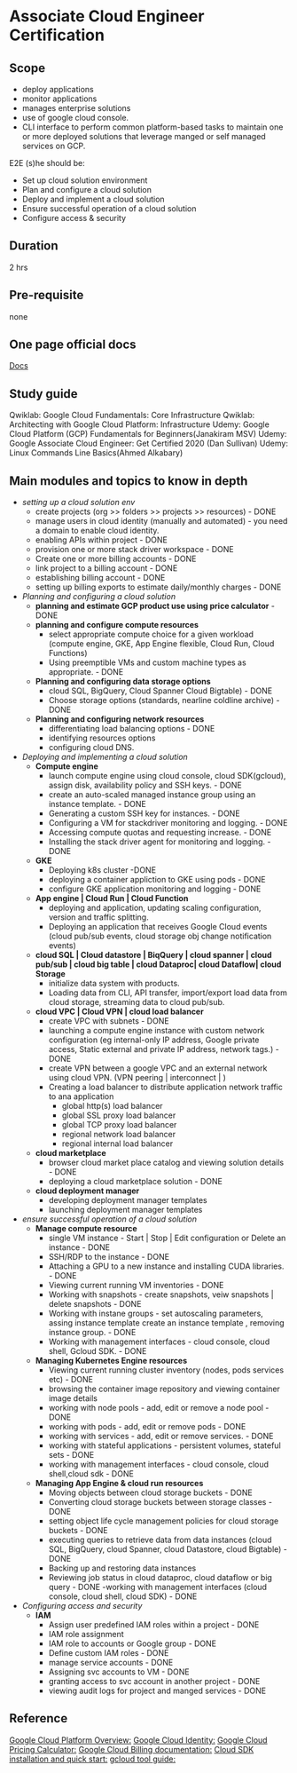 # Associate Cloud Engineer Certification

## Scope

- deploy applications
- monitor applications
- manages enterprise solutions
- use of google cloud console.
- CLI interface to perform common platform-based tasks to maintain one or more deployed solutions that leverage manged or self managed services on GCP.

E2E (s)he should be:

- Set up cloud solution environment
- Plan and configure a cloud solution
- Deploy and implement a cloud solution
- Ensure successful operation of a cloud solution
- Configure access & security

## Duration

2 hrs

## Pre-requisite

none

## One page official docs

[Docs](https://cloud.google.com/certification/cloud-engineer)

## Study guide

Qwiklab: Google Cloud Fundamentals: Core Infrastructure
Qwiklab: Architecting with Google Cloud Platform: Infrastructure
Udemy: Google Cloud Platform (GCP) Fundamentals for Beginners(Janakiram MSV)
Udemy: Google Associate Cloud Engineer: Get Certified 2020 (Dan Sullivan)
Udemy: Linux Commands Line Basics(Ahmed Alkabary)

## Main modules and topics to know in depth

- *setting up a cloud solution env*
  - create projects (org >> folders >> projects >> resources) - DONE
  - manage users in cloud identity (manually and automated) - you need a domain to enable cloud identity.
  - enabling APIs within project - DONE
  - provision one or more stack driver workspace - DONE
  - Create one or more billing accounts - DONE
  - link project to a billing account - DONE
  - establishing billing account - DONE
  - setting up billing exports to estimate daily/monthly charges - DONE
- *Planning and configuring a cloud solution*
  - **planning and estimate GCP product use using price calculator** - DONE
  - **planning and configure compute resources**
    - select appropriate compute choice for a given workload (compute engine, GKE, App Engine flexible, Cloud Run, Cloud Functions)
    - Using preemptible VMs and custom machine types as appropriate. - DONE
  - **Planning and configuring data storage options**
    - cloud SQL, BigQuery, Cloud Spanner Cloud Bigtable) - DONE
    - Choose storage options (standards, nearline coldline archive) - DONE
  - **Planning and configuring network resources**
    - differentiating load balancing options - DONE
    - identifying resources options
    - configuring cloud DNS.
- *Deploying and implementing a cloud solution*
  - **Compute engine**
    - launch compute engine using cloud console, cloud SDK(gcloud), assign disk, availability policy and SSH keys. - DONE
    - create an auto-scaled managed instance group using an instance template. - DONE
    - Generating a custom SSH key for instances. - DONE
    - Configuring a VM for stackdriver monitoring and logging. - DONE
    - Accessing compute quotas and requesting increase. - DONE
    - Installing the stack driver agent for monitoring and logging. - DONE
  - **GKE**
    - Deploying k8s cluster -DONE
    - deploying a container appliction to GKE using pods - DONE
    - configure GKE application monitoring and logging - DONE
  - **App engine | Cloud Run | Cloud Function**
    - deploying and application, updating scaling configuration, version and traffic splitting.
    - Deploying an application that receives Google Cloud events (cloud pub/sub events, cloud storage obj change notification events)
  - **cloud SQL | Cloud datastore | BiqQuery | cloud spanner | cloud pub/sub | cloud big table | cloud Dataproc| cloud Dataflow| cloud Storage**
    - initialize data system with products.
    - Loading data from CLI, API transfer, import/export load data from cloud storage, streaming data to cloud pub/sub.
  - **cloud VPC | Cloud VPN | cloud load balancer**
    - create VPC with subnets - DONE
    - launching a compute engine instance with custom network configuration (eg internal-only IP address, Google private access, Static external and private IP address, network tags.) -  DONE
    - create VPN between a google VPC and an external network using cloud VPN. (VPN peering | interconnect | )
    - Creating a load balancer to distribute application network traffic to ana application
      - global http(s) load balancer
      - global SSL proxy load balancer
      - global TCP proxy load balancer
      - regional network load balancer
      - regional internal load balancer
  - **cloud marketplace**
    - browser cloud market place catalog and viewing solution details - DONE
    - deploying a cloud marketplace solution - DONE
  - **cloud deployment manager**
    - developing deployment manager templates
    - launching deployment manager templates
- *ensure successful operation of a cloud solution*
  - **Manage compute resource**
    - single VM instance - Start | Stop | Edit configuration or Delete an instance - DONE
    - SSH/RDP to the instance - DONE
    - Attaching a GPU to a new instance and installing CUDA libraries. - DONE
    - Viewing current running VM inventories - DONE
    - Working with snapshots - create snapshots, veiw snapshots | delete snapshots - DONE
    - Working with instane groups - set autoscaling parameters, assing instance template create an instance template , removing instance group. - DONE
    - Working with management interfaces - cloud console, cloud shell, Gcloud SDK. - DONE
  - **Managing Kubernetes Engine resources**
    - Viewing current running cluster inventory (nodes, pods services etc) - DONE
    - browsing the container image repository and viewing container image details
    - working with node pools - add, edit or remove a node pool - DONE
    - working with pods - add, edit or remove pods - DONE
    - working with services - add, edit or remove services. - DONE
    - working with stateful applications - persistent volumes, stateful sets - DONE
    - working with management interfaces - cloud console, cloud shell,cloud sdk - DONE
  - **Managing App Engine & cloud run resources**
    - Moving objects between cloud storage buckets - DONE
    - Converting cloud storage buckets between storage classes - DONE
    - setting object life cycle management policies for cloud storage buckets - DONE
    - executing queries to retrieve data from data instances (cloud SQL, BigQuery, cloud Spanner, cloud Datastore, cloud Bigtable) - DONE
    - Backing up and restoring data instances
    - Reviewing job status in cloud dataproc, cloud dataflow or big query - DONE
    -working with management interfaces (cloud console, cloud shell, cloud SDK) - DONE
- *Configuring access and security*
  - **IAM**
    - Assign user predefined IAM roles within a project - DONE
    - IAM role assignment
    - IAM role to accounts or Google group - DONE
    - Define custom IAM roles - DONE
    - manage service accounts - DONE
    - Assigning svc accounts to VM - DONE
    - granting access to svc account in another project - DONE
    - viewing audit logs for project and manged services - DONE

## Reference

[Google Cloud Platform Overview:](https://cloud.google.com/docs/overview/)
[Google Cloud Identity:](https://cloud.google.com/identity/)
[Google Cloud Pricing Calculator:](https://cloud.google.com/products/calculator/)
[Google Cloud Billing documentation:](https://cloud.google.com/billing/docs/)
[Cloud SDK installation and quick start:](https://cloud.google.com/sdk/#Quick_Start)
[gcloud tool guide:](https://cloud.google.com/sdk/gcloud/)
